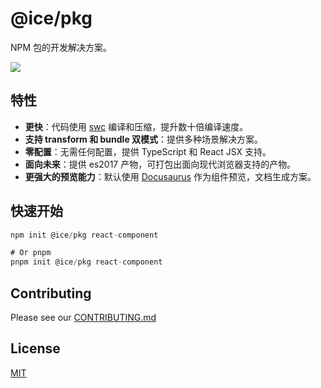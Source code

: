 # @ice/pkg

NPM 包的开发解决方案。

![](https://img.alicdn.com/imgextra/i1/O1CN01LzOgHx1CaTAaptCZr_!!6000000000097-55-tps-1486-320.svg)

## 特性

- **更快**：代码使用 [swc](https://swc.rs/docs/configuration/swcrc) 编译和压缩，提升数十倍编译速度。
- **支持 transform 和 bundle 双模式**：提供多种场景解决方案。
- **零配置**：无需任何配置，提供 TypeScript 和 React JSX 支持。
- **面向未来**：提供 es2017 产物，可打包出面向现代浏览器支持的产物。
- **更强大的预览能力**：默认使用 [Docusaurus](https://docusaurus.io/) 作为组件预览，文档生成方案。


## 快速开始

```js
npm init @ice/pkg react-component

# Or pnpm
pnpm init @ice/pkg react-component
```

## Contributing

Please see our [CONTRIBUTING.md](/.github/CONTRIBUTING.md)

## License

[MIT](https://oss.ninja/mit/developit/)

